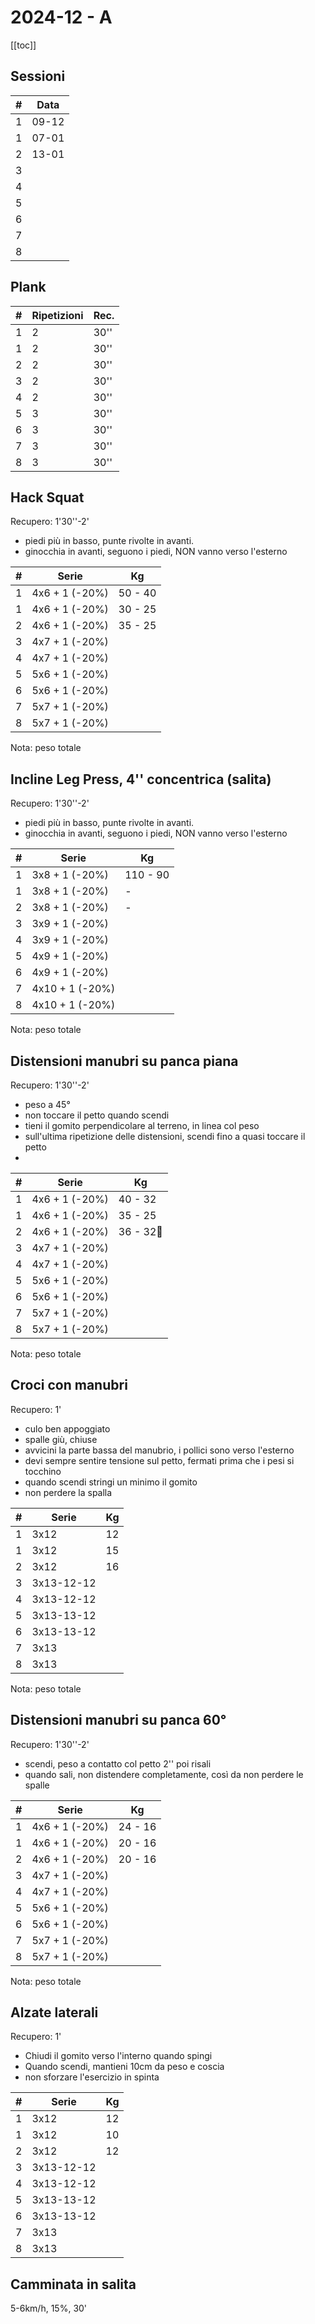 # 2024-12 - A

[[toc]]

## Sessioni

| #   | Data  |
| --- | ----- |
| 1   | 09-12 |
| 1   | 07-01 |
| 2   | 13-01 |
| 3   |       |
| 4   |       |
| 5   |       |
| 6   |       |
| 7   |       |
| 8   |       |

## Plank

| #   | Ripetizioni | Rec. |
| --- | ----------- | ---- |
| 1   | 2           | 30'' |
| 1   | 2           | 30'' |
| 2   | 2           | 30'' |
| 3   | 2           | 30'' |
| 4   | 2           | 30'' |
| 5   | 3           | 30'' |
| 6   | 3           | 30'' |
| 7   | 3           | 30'' |
| 8   | 3           | 30'' |

## Hack Squat

Recupero: 1'30''-2'

- piedi più in basso, punte rivolte in avanti.
- ginocchia in avanti, seguono i piedi, NON vanno verso l'esterno

| #   | Serie          | Kg      |
| --- | -------------- | ------- |
| 1   | 4x6 + 1 (-20%) | 50 - 40 |
| 1   | 4x6 + 1 (-20%) | 30 - 25 |
| 2   | 4x6 + 1 (-20%) | 35 - 25 |
| 3   | 4x7 + 1 (-20%) |         |
| 4   | 4x7 + 1 (-20%) |         |
| 5   | 5x6 + 1 (-20%) |         |
| 6   | 5x6 + 1 (-20%) |         |
| 7   | 5x7 + 1 (-20%) |         |
| 8   | 5x7 + 1 (-20%) |         |

Nota: peso totale

## Incline Leg Press, 4'' concentrica (salita)

Recupero: 1'30''-2'

- piedi più in basso, punte rivolte in avanti.
- ginocchia in avanti, seguono i piedi, NON vanno verso l'esterno

| #   | Serie           | Kg       |
| --- | --------------- | -------- |
| 1   | 3x8 + 1 (-20%)  | 110 - 90 |
| 1   | 3x8 + 1 (-20%)  | -        |
| 2   | 3x8 + 1 (-20%)  | -        |
| 3   | 3x9 + 1 (-20%)  |          |
| 4   | 3x9 + 1 (-20%)  |          |
| 5   | 4x9 + 1 (-20%)  |          |
| 6   | 4x9 + 1 (-20%)  |          |
| 7   | 4x10 + 1 (-20%) |          |
| 8   | 4x10 + 1 (-20%) |          |

Nota: peso totale

## Distensioni manubri su panca piana

Recupero: 1'30''-2'

- peso a 45°
- non toccare il petto quando scendi
- tieni il gomito perpendicolare al terreno, in linea col peso
- sull'ultima ripetizione delle distensioni, scendi fino a quasi toccare il petto
- 

| #   | Serie          | Kg      |
| --- | -------------- | ------- |
| 1   | 4x6 + 1 (-20%) | 40 - 32 |
| 1   | 4x6 + 1 (-20%) | 35 - 25 |
| 2   | 4x6 + 1 (-20%) | 36 - 32🔻 |
| 3   | 4x7 + 1 (-20%) |         |
| 4   | 4x7 + 1 (-20%) |         |
| 5   | 5x6 + 1 (-20%) |         |
| 6   | 5x6 + 1 (-20%) |         |
| 7   | 5x7 + 1 (-20%) |         |
| 8   | 5x7 + 1 (-20%) |         |

Nota: peso totale

## Croci con manubri

Recupero: 1'

- culo ben appoggiato
- spalle giù, chiuse
- avvicini la parte bassa del manubrio, i pollici sono verso l'esterno
- devi sempre sentire tensione sul petto, fermati prima che i pesi si tocchino
- quando scendi stringi un minimo il gomito
- non perdere la spalla

| #   | Serie      | Kg  |
| --- | ---------- | --- |
| 1   | 3x12       | 12  |
| 1   | 3x12       | 15  |
| 2   | 3x12       | 16  |
| 3   | 3x13-12-12 |     |
| 4   | 3x13-12-12 |     |
| 5   | 3x13-13-12 |     |
| 6   | 3x13-13-12 |     |
| 7   | 3x13       |     |
| 8   | 3x13       |     |

Nota: peso totale

## Distensioni manubri su panca 60°

Recupero: 1'30''-2'

- scendi, peso a contatto col petto 2'' poi risali
- quando sali, non distendere completamente, così da non perdere le spalle

| #   | Serie          | Kg      |
| --- | -------------- | ------- |
| 1   | 4x6 + 1 (-20%) | 24 - 16 |
| 1   | 4x6 + 1 (-20%) | 20 - 16 |
| 2   | 4x6 + 1 (-20%) | 20 - 16 |
| 3   | 4x7 + 1 (-20%) |         |
| 4   | 4x7 + 1 (-20%) |         |
| 5   | 5x6 + 1 (-20%) |         |
| 6   | 5x6 + 1 (-20%) |         |
| 7   | 5x7 + 1 (-20%) |         |
| 8   | 5x7 + 1 (-20%) |         |

Nota: peso totale

## Alzate laterali

Recupero: 1'

- Chiudi il gomito verso l'interno quando spingi
- Quando scendi, mantieni 10cm da peso e coscia
- non sforzare l'esercizio in spinta

| #   | Serie      | Kg  |
| --- | ---------- | --- |
| 1   | 3x12       | 12  |
| 1   | 3x12       | 10  |
| 2   | 3x12       | 12  |
| 3   | 3x13-12-12 |     |
| 4   | 3x13-12-12 |     |
| 5   | 3x13-13-12 |     |
| 6   | 3x13-13-12 |     |
| 7   | 3x13       |     |
| 8   | 3x13       |     |

## Camminata in salita

5-6km/h, 15%, 30'
